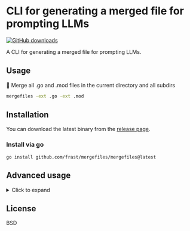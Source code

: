 # CLI for generating a merged file for prompting LLMs

[![GitHub downloads](https://img.shields.io/github/downloads/frast/mergefiles/total)](https://github.com/frast/mergefiles/releases)

A CLI for generating a merged file for prompting LLMs.

## Usage

:speech_balloon: Merge all .go and .mod files in the current directory and all subdirs

```sh
mergefiles -ext .go -ext .mod
```

## Installation

You can download the latest binary from the [release page](https://github.com/frast/mergefiles/releases).

### Install via go

```shell
go install github.com/frast/mergefiles/mergefiles@latest
```

## Advanced usage

<details>
<summary>Click to expand </summary>

### Configuration

This cli tool reads configuration from `~/.config/mergefiles/config.yaml`.

Here is an example configuration:

```yaml
// Predefined prompts, use `-prompt` flag to switch prompt
prompts:
  default: |+
    You are ChatGPT, a large language model trained by OpenAI. 
    Answer as concisely as possible.
  go: |+
    You are an expert go software developer. 
    Answer as concisely as possible.
```

### Switch prompt

You can add more prompts in the config file:

```yaml
// Predefined prompts, use `-prompt` flag to switch prompt
prompts:
  default: |+
    You are ChatGPT, a large language model trained by OpenAI. 
    Answer as concisely as possible.
  go: |+
    You are an expert go software developer. 
    Answer as concisely as possible.
  java: |+
    You are an expert java software developer. 
    Answer as concisely as possible.
```

then use `-prompt` flag to switch prompt:

```sh
mergefiles -p java
```

> [!NOTE]
> The prompt can be a predefined prompt, or come up with one on the fly.
> e.g. `mergefiles -p java` or `chatgpt -p "You are a dog. You can only wowwow. That's it."`


</details>

## License

BSD